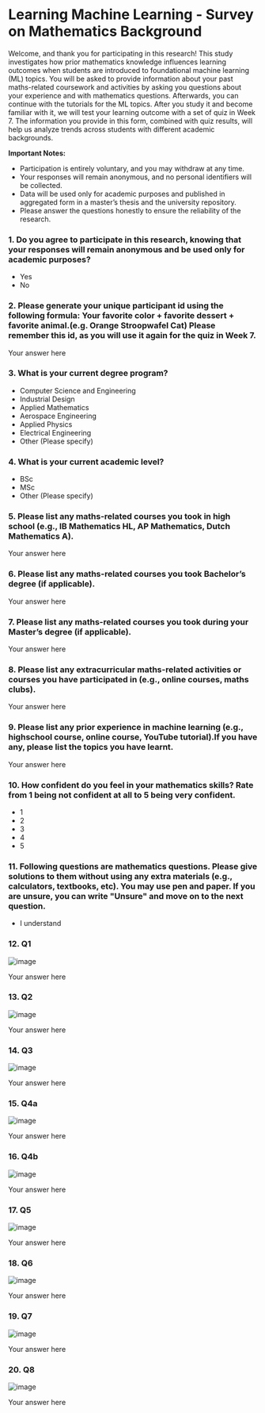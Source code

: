 # Learning Machine Learning - Survey on Mathematics Background

Welcome, and thank you for participating in this research! This study investigates how prior mathematics knowledge influences learning outcomes when students are introduced to foundational machine learning (ML) topics.
You will be asked to provide information about your past maths-related coursework and activities by asking you questions about your experience and with mathematics questions. Afterwards, you can continue with the tutorials for the ML topics. After you study it and become familiar with it, we will test your learning outcome with a set of quiz in Week 7. The information you provide in this form, combined with quiz results, will help us analyze trends across students with different academic backgrounds.

**Important Notes:**
- Participation is entirely voluntary, and you may withdraw at any time.
- Your responses will remain anonymous, and no personal identifiers will be collected.
- Data will be used only for academic purposes and published in aggregated form in a master’s thesis and the university repository.
- Please answer the questions honestly to ensure the reliability of the research.

### 1. Do you agree to participate in this research, knowing that your responses will remain anonymous and be used only for academic purposes?
- Yes
- No

### 2. Please generate your unique participant id using the following formula: Your favorite color + favorite dessert + favorite animal.(e.g. Orange Stroopwafel Cat) Please remember this id, as you will use it again for the quiz in Week 7.
Your answer here

### 3. What is your current degree program?
- Computer Science and Engineering
- Industrial Design
- Applied Mathematics
- Aerospace Engineering
- Applied Physics
- Electrical Engineering
- Other (Please specify)

### 4.  What is your current academic level?  
- BSc
- MSc
- Other (Please specify)

### 5. Please list any maths-related courses you took in high school (e.g., IB Mathematics HL, AP Mathematics, Dutch Mathematics A).  
Your answer here

### 6. Please list any maths-related courses you took Bachelor’s degree (if applicable).  
Your answer here

### 7. Please list any maths-related courses you took during your Master’s degree (if applicable).  
Your answer here

### 8. Please list any extracurricular maths-related activities or courses you have participated in (e.g., online courses, maths clubs).
Your answer here

### 9. Please list any prior experience in machine learning (e.g., highschool course, online course, YouTube tutorial).If you have any, please list the topics you have learnt.
Your answer here

### 10. How confident do you feel in your mathematics skills? Rate from 1 being not confident at all to 5 being very confident.
- 1
- 2
- 3
- 4
- 5

### 11. Following questions are mathematics questions. Please give solutions to them without using any extra materials (e.g., calculators, textbooks, etc). You may use pen and paper. If you are unsure, you can write "Unsure" and move on to the next question.
- I understand

### 12. Q1
![image](https://github.com/user-attachments/assets/c45267df-30b3-40fc-917b-e4e1b84d3497)

Your answer here

### 13. Q2
![image](https://github.com/user-attachments/assets/f77b7aff-b28f-4b11-b705-0bb4bdfa8d20)

Your answer here

### 14. Q3
![image](https://github.com/user-attachments/assets/6c293a68-e7cf-4879-b16d-d6a41441d0c0)

Your answer here

### 15. Q4a
![image](https://github.com/user-attachments/assets/8955cbe2-eb63-4667-951d-659199bb21cf)

Your answer here

### 16. Q4b
![image](https://github.com/user-attachments/assets/89e6be15-e0e1-4321-a090-64076ada34cc)

Your answer here

### 17. Q5
![image](https://github.com/user-attachments/assets/d984753e-7777-4a94-9c05-84e046b2490a)

Your answer here

### 18. Q6
![image](https://github.com/user-attachments/assets/1ed7130f-7afc-46ef-b4fd-f42a8ea1709a)

Your answer here

### 19. Q7
![image](https://github.com/user-attachments/assets/3ea0859d-d9ca-425a-a0ff-18f17c6f261f)

Your answer here

### 20. Q8
![image](https://github.com/user-attachments/assets/98ca430c-1318-496b-95fc-a7bf211145d6)

Your answer here
